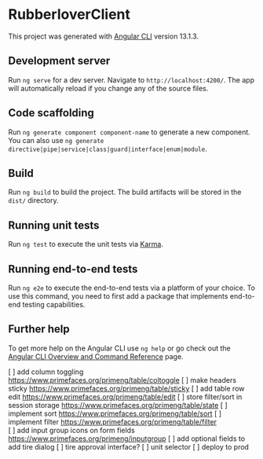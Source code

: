 # RubberloverClient

This project was generated with [Angular CLI](https://github.com/angular/angular-cli) version 13.1.3.

## Development server

Run `ng serve` for a dev server. Navigate to `http://localhost:4200/`. The app will automatically reload if you change any of the source files.

## Code scaffolding

Run `ng generate component component-name` to generate a new component. You can also use `ng generate directive|pipe|service|class|guard|interface|enum|module`.

## Build

Run `ng build` to build the project. The build artifacts will be stored in the `dist/` directory.

## Running unit tests

Run `ng test` to execute the unit tests via [Karma](https://karma-runner.github.io).

## Running end-to-end tests

Run `ng e2e` to execute the end-to-end tests via a platform of your choice. To use this command, you need to first add a package that implements end-to-end testing capabilities.

## Further help

To get more help on the Angular CLI use `ng help` or go check out the [Angular CLI Overview and Command Reference](https://angular.io/cli) page.


[ ] add column toggling https://www.primefaces.org/primeng/table/coltoggle
[ ] make headers sticky https://www.primefaces.org/primeng/table/sticky
[ ] add table row edit https://www.primefaces.org/primeng/table/edit
[ ] store filter/sort in session storage https://www.primefaces.org/primeng/table/state
[ ] implement sort https://www.primefaces.org/primeng/table/sort
[ ] implement filter https://www.primefaces.org/primeng/table/filter    
[ ] add input group icons on form fields https://www.primefaces.org/primeng/inputgroup
[ ] add optional fields to add tire dialog
[ ] tire approval interface?
[ ] unit selector
[ ] deploy to prod